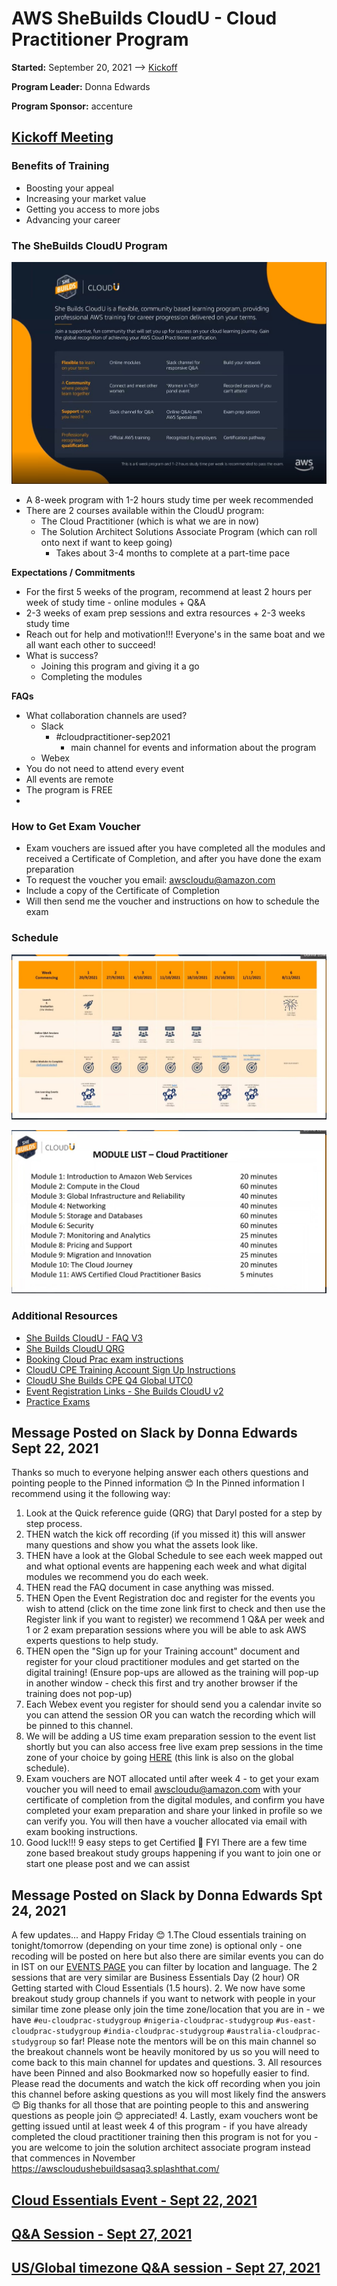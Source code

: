 # AWS SheBuilds CloudU - Cloud Practitioner Program

**Started:** September 20, 2021 --> [Kickoff](https://mycamerapics.com/cloudu/She%20Builds%20CloudU%20Kick-off%20Event-20210920%200252-1.mp4)

**Program Leader:** Donna Edwards

**Program Sponsor:** accenture

## [Kickoff Meeting](https://mycamerapics.com/cloudu/She%20Builds%20CloudU%20Kick-off%20Event-20210920%200252-1.mp4)

### Benefits of Training
- Boosting your appeal
- Increasing your market value
- Getting you access to more jobs
- Advancing your career

### The SheBuilds CloudU Program
![](SheBuilds_CloudU_Program.jpg)

- A 8-week program with 1-2 hours study time per week recommended
- There are 2 courses available within the CloudU program:
  - The Cloud Practitioner (which is what we are in now)
  - The Solution Architect Solutions Associate Program (which can roll onto next if want to keep going)
    - Takes about 3-4 months to complete at a part-time pace

**Expectations / Commitments**

- For the first 5 weeks of the program, recommend at least 2 hours per week of study time - online modules + Q&A
- 2-3 weeks of exam prep sessions and extra resources + 2-3 weeks study time
- Reach out for help and motivation!!! Everyone's in the same boat and we all want each other to succeed!
- What is success?
  - Joining this program and giving it a go
  - Completing the modules

**FAQs**

- What collaboration channels are used?
  - Slack
    - #cloudpractitioner-sep2021
      - main channel for events and information about the program
  - Webex
- You do not need to attend every event
- All events are remote
- The program is FREE
- 

### How to Get Exam Voucher

- Exam vouchers are issued after you have completed all the modules and received a Certificate of Completion, and after you have done the exam preparation
- To request the voucher you email: awscloudu@amazon.com 
- Include a copy of the Certificate of Completion
- Will then send me the voucher and instructions on how to schedule the exam

### Schedule
![](schedule.jpg)

![](module_list.jpg)

### Additional Resources
- [She Builds CloudU - FAQ V3](../She%20Builds%20CloudU%20-%20FAQ%20V3.pdf)
- [She Builds CloudU QRG](../She%20Builds%20CloudU%20QRG.pdf)
- [Booking Cloud Prac exam instructions](../Booking%20Cloud%20Prac%20exam%20instructions.pdf)
- [CloudU CPE Training Account Sign Up Instructions](../CloudU%20CPE%20Training%20Account%20Sign%20Up%20Instructions.pdf)
- [CloudU She Builds CPE Q4 Global UTC0](../CloudU%20She%20Builds%20CPE%20Q4%20Global%20UTC0.pdf)
- [Event Registration Links - She Builds CloudU v2](../Event%20Registration%20Links%20-%20She%20Builds%20CloudU%20v2.pdf)
- [Practice Exams](https://www.koenig-solutions.com/AWS)

## Message Posted on Slack by Donna Edwards Sept 22, 2021
Thanks so much to everyone helping answer each others questions and pointing people to the Pinned information 😊 In the Pinned information I recommend using it the following way:
1. Look at the Quick reference guide (QRG) that Daryl posted for a step by step process.
2. THEN watch the kick off recording (if you missed it) this will answer many questions and show you what the assets look like.
3. THEN have a look at the Global Schedule to see each week mapped out and what optional events are happening each week and what digital modules we recommend you do each week.
4. THEN read the FAQ document in case anything was missed.
5. THEN Open the Event Registration doc and register for the events you wish to attend (click on the time zone link first to check and then use the Register link if you want to register) we recommend 1 Q&A per week and 1 or 2 exam preparation sessions where you will be able to ask AWS experts questions to help study.
6. THEN open the "Sign up for your Training account" document and register for your cloud practitioner modules and get started on the digital training! (Ensure pop-ups are allowed as the training will pop-up in another window - check this first and try another browser if the training does not pop-up)
7. Each Webex event you register for should send you a calendar invite so you can attend the session OR you can watch the recording which will be pinned to this channel.
8. We will be adding a US time exam preparation session to the event list shortly but you can also access free live exam prep sessions in the time zone of your choice by going [HERE](https://aws.amazon.com/training/events/?get-certified-vilt-courses-cards.sort-by=item.additionalFields.startDateSort&get-certified-vilt-courses-cards.sort-order=asc&awsf.get-certified-vilt-courses-series=series%23aws-certification-exam-readiness&awsf.get-certified-vilt-locations=location%23apac%7Clocation%23emea%7Clocation%23latam%7Clocation%23namer&awsm.page-get-certified-vilt-courses-cards=1&sc_campaign=alwayslearning2021&sc_geo=apac&sc_country=mult&sc_outcome=reg&trk=emba_alwayslearning2021&awsf.get-certified-vilt-courses-type=*all&awsf.get-certified-vilt-audience=*all&awsf.get-certified-vilt-countries=*all&awsf.get-certified-vilt-languages=*all&awsf.get-certified-vilt-courses-level=*all&awsf.get-certified-vilt-courses-tech-category=*all) (this link is also on the global schedule).
9. Exam vouchers are NOT allocated until after week 4 - to get your exam voucher you will need to email awscloudu@amazon.com with your certificate of completion from the digital modules, and confirm you have completed your exam preparation and share your linked in profile so we can verify you. You will then have a voucher allocated via email with exam booking instructions.
10. Good luck!!!  9 easy steps to get Certified :slightly_smiling_face: FYI There are a few time zone based breakout study groups happening if you want to join one or start one please post and we can assist

## Message Posted on Slack by Donna Edwards Spt 24, 2021
A few updates... and Happy Friday 😊
1.The Cloud essentials training on tonight/tomorrow (depending on your time zone) is optional only - one recoding will be posted on here but also there are similar events you can do in IST on our [EVENTS PAGE](https://aws.amazon.com/training/events/?get-certified-vilt-courses-cards.sort-by=item.additionalFields.startDateSort&get-certified-vilt-courses-cards.sort-order=asc&awsf.get-certified-vilt-courses-series=series%23aws-essential-days&awsf.get-certified-vilt-locations=location%23apac&awsm.page-get-certified-vilt-courses-cards=1?sc_channel=ba&sc_campaign=alwayslearning2021&sc_geo=apac&sc_country=mult&sc_outcome=reg&trk=emba_alwayslearning2021&awsf.get-certified-vilt-courses-type=*all&awsf.get-certified-vilt-audience=*all&awsf.get-certified-vilt-countries=*all&awsf.get-certified-vilt-languages=*all&awsf.get-certified-vilt-courses-level=*all&awsf.get-certified-vilt-courses-tech-category=*all) you can filter by location and language. The 2 sessions that are very similar are Business Essentials Day (2 hour) OR Getting started with Cloud Essentials (1.5 hours).
2. We now have some breakout study group channels if you want to network with people in your similar time zone please only join the time zone/location that you are in - we have `#eu-cloudprac-studygroup` `#nigeria-cloudprac-studygroup` `#us-east-cloudprac-studygroup` `#india-cloudprac-studygroup` `#australia-cloudprac-studygroup` so far! Please note the mentors will be on this main channel so the breakout channels wont be heavily monitored by us so you will need to come back to this main channel for updates and questions.
3. All resources have been Pinned and also Bookmarked now so hopefully easier to find. Please read the documents and watch the kick off recording when you join this channel before asking questions as you will most likely find the answers 😊 Big thanks for all those that are pointing people to this and answering questions as people join 😊 appreciated!
4. Lastly, exam vouchers wont be getting issued until at least week 4 of this program - if you have already completed the cloud practitioner training then this program is not for you - you are welcome to join the solution architect associate program instead that commences in November https://awscloudushebuildsasaq3.splashthat.com/ 

## [Cloud Essentials Event - Sept 22, 2021](https://mycamerapics.com/cloudu/Cloud%20Essentials%20-%2022%20September%202021-09-22-13-13-09.mp4)


## [Q&A Session - Sept 27, 2021](https://mycamerapics.com/cloudu/AWS_SB_APJ_CPE_Q4_Week2_Q&A.mp4)


## [US/Global timezone Q&A session - Sept 27, 2021](https://mycamerapics.com/cloudu/She%20Builds%20Cloud%20U%20CPE%20Q&A%2020210928.mp4)



